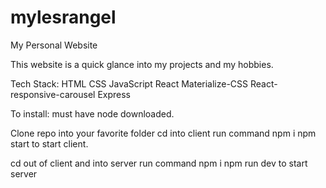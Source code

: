 # mylesrangel
My Personal Website

This website is a quick glance into my projects and my hobbies.

Tech Stack: 
HTML
CSS
JavaScript
React
Materialize-CSS
React-responsive-carousel
Express

To install:
must have node downloaded.

Clone repo into your favorite folder
cd into client 
run command npm i
npm start to start client.

cd out of client and into server
run command npm i
npm run dev to start server